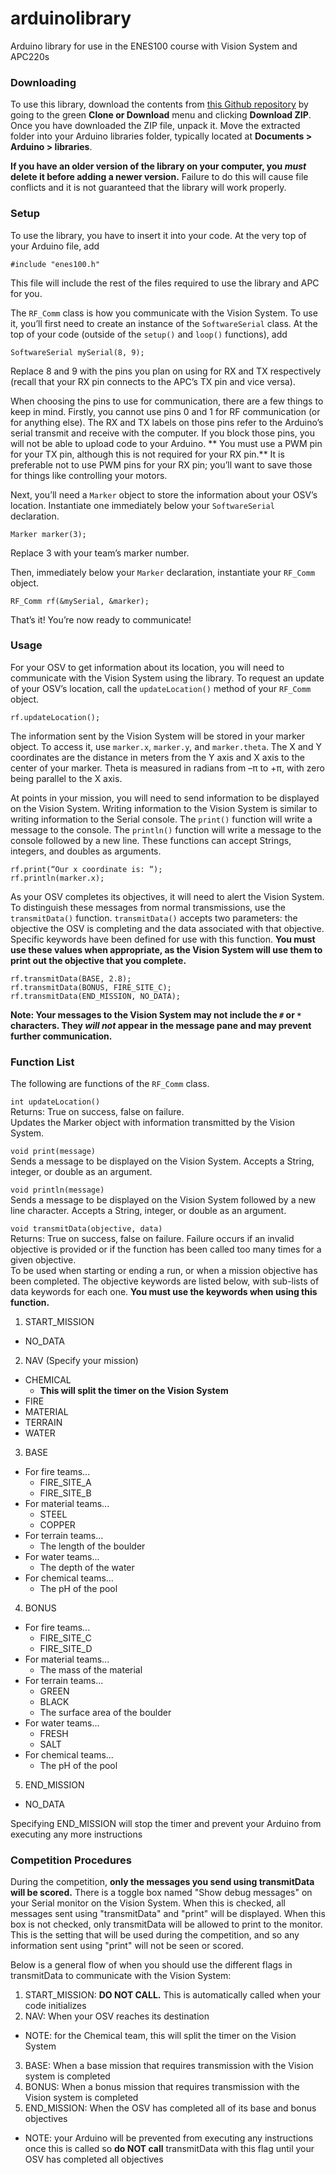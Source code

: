 # arduinolibrary
Arduino library for use in the ENES100 course with Vision System and APC220s

### Downloading
To use this library, download the contents from [this Github repository](https://github.com/umdenes100/arduinolibrary.git) by going to the green **Clone or Download** menu and clicking **Download ZIP**. Once you have downloaded the ZIP file, unpack it. Move the extracted folder into your Arduino libraries folder, typically located at **Documents > Arduino > libraries**.

**If you have an older version of the library on your computer, you _must_ delete it before adding a newer version.** Failure to do this will cause file conflicts and it is not guaranteed that the library will work properly.

### Setup

To use the library, you have to insert it into your code. At the very top of your Arduino file, add

```
#include "enes100.h"
```

This file will include the rest of the files required to use the library and APC for you.

The `RF_Comm` class is how you communicate with the Vision System. To use it, you’ll first need to create an instance of the `SoftwareSerial` class. At the top of your code (outside of the `setup()` and `loop()` functions), add

```
SoftwareSerial mySerial(8, 9);
```

Replace 8 and 9 with the pins you plan on using for RX and TX respectively (recall that your RX pin connects to the APC’s TX pin and vice versa).

When choosing the pins to use for communication, there are a few things to keep in mind. Firstly, you cannot use pins 0 and 1 for RF communication (or for anything else). The RX and TX labels on those pins refer to the Arduino’s serial transmit and receive with the computer. If you block those pins, you will not be able to upload code to your Arduino. ** You must use a PWM pin for your TX pin, although this is not required for your RX pin.** It is preferable not to use PWM pins for your RX pin; you’ll want to save those for things like controlling your motors.

Next, you’ll need a `Marker` object to store the information about your OSV’s location. Instantiate one immediately below your `SoftwareSerial` declaration.

```
Marker marker(3);
```

Replace 3 with your team’s marker number.

Then, immediately below your `Marker` declaration, instantiate your `RF_Comm` object.

```
RF_Comm rf(&mySerial, &marker);
```

That’s it! You’re now ready to communicate!

### Usage

For your OSV to get information about its location, you will need to communicate with the Vision System using the library. To request an update of your OSV’s location, call the `updateLocation()` method of your `RF_Comm` object.

```
rf.updateLocation();
```

The information sent by the Vision System will be stored in your marker object. To access it, use `marker.x`, `marker.y`, and `marker.theta`. The X and Y coordinates are the distance in meters from the Y axis and X axis to the center of your marker. Theta is measured in radians from –π to +π, with zero being parallel to the X axis.

At points in your mission, you will need to send information to be displayed on the Vision System. Writing information to the Vision System is similar to writing information to the Serial console. The `print()` function will write a message to the console. The `println()` function will write a message to the console followed by a new line. These functions can accept Strings, integers, and doubles as arguments.

```
rf.print(“Our x coordinate is: “);
rf.println(marker.x);
```
As your OSV completes its objectives, it will need to alert the Vision System. To distinguish these messages from normal transmissions, use the `transmitData()` function. `transmitData()` accepts two parameters: the objective the OSV is completing and the data associated with that objective. Specific keywords have been defined for use with this function. **You must use these values when appropriate, as the Vision System will use them to print out the objective that you complete.**

```
rf.transmitData(BASE, 2.8);
rf.transmitData(BONUS, FIRE_SITE_C);
rf.transmitData(END_MISSION, NO_DATA);
```
**Note: Your messages to the Vision System may not include the `#` or `*` characters. They _will not_ appear in the message pane and may prevent further communication.**

### Function List
The following are functions of the `RF_Comm` class.

`int updateLocation()`  
Returns: True on success, false on failure.  
Updates the Marker object with information transmitted by the Vision System.

`void print(message)`  
Sends a message to be displayed on the Vision System. Accepts a String, integer, or double as an argument.

`void println(message)`  
Sends a message to be displayed on the Vision System followed by a new line character. Accepts a String, integer, or double as an argument.

`void transmitData(objective, data)`  
Returns: True on success, false on failure. Failure occurs if an invalid objective is provided or if the function has been called too many times for a given objective.  
To be used when starting or ending a run, or when a mission objective has been completed. The objective keywords are listed below, with sub-lists of data keywords for each one. **You must use the keywords when using this function.**

1. START_MISSION
  * NO_DATA
2. NAV (Specify your mission)
  * CHEMICAL
    * __This will split the timer on the Vision System__
  * FIRE
  * MATERIAL
  * TERRAIN
  * WATER
3. BASE
  * For fire teams...
    - FIRE_SITE_A
    - FIRE_SITE_B
  * For material teams...
    - STEEL
    - COPPER
  * For terrain teams...
    - The length of the boulder
  * For water teams...
    - The depth of the water
  * For chemical teams...
    - The pH of the pool
4. BONUS
  * For fire teams...
    - FIRE_SITE_C
    - FIRE_SITE_D
  * For material teams...
    - The mass of the material
  * For terrain teams...
    - GREEN
    - BLACK
    - The surface area of the boulder
  * For water teams...
    - FRESH
    - SALT
  * For chemical teams...
    - The pH of the pool
5. END_MISSION
  * NO_DATA

  Specifying END_MISSION will stop the timer and prevent your Arduino from executing any more instructions

### Competition Procedures
During the competition, **only the messages you send using transmitData will be scored.** There is a toggle box named "Show debug messages" on your Serial monitor on the Vision System. When this is checked, all messages sent using "transmitData" and "print" will be displayed. When this box is not checked, only transmitData will be allowed to print to the monitor. This is the setting that will be used during the competition, and so any information sent using "print" will not be seen or scored.

Below is a general flow of when you should use the different flags in transmitData to communicate with the Vision System:

1. START_MISSION: **DO NOT CALL.** This is automatically called when your code initializes
2. NAV: When your OSV reaches its destination
  - NOTE: for the Chemical team, this will split the timer on the Vision System
3. BASE: When a base mission that requires transmission with the Vision system is completed
4. BONUS: When a bonus mission that requires transmission with the Vision system is completed
5. END_MISSION: When the OSV has completed all of its base and bonus objectives
  - NOTE: your Arduino will be prevented from executing any instructions once this is called so **do NOT call** transmitData with this flag until your OSV has completed all objectives
